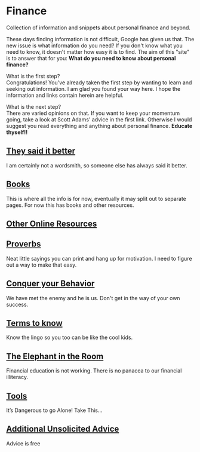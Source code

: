 # Finance
Collection of information and snippets about personal finance and beyond.  

These days finding information is not difficult, Google has given us that. The new issue is what information do you need? If you don't know what you need to know, it doesn't matter how easy it is to find. The aim of this "site" is to answer that for you: **What do you need to know about personal finance?**

What is the first step?  
Congratulations! You've already taken the first step by wanting to learn and seeking out information. I am glad you found your way here. I hope the information and links contain herein are helpful. 

What is the next step?  
There are varied opinions on that. If you want to keep your momentum going, take a look at Scott Adams' advice in the first link. Otherwise I would suggest you read everything and anything about personal finance. **Educate thyself!!**

## [They said it better](https://github.com/martingehrke/finance/blob/master/said.md)
I am certainly not a wordsmith, so someone else has always said it better.

## [Books](https://github.com/martingehrke/finance/blob/master/books.md)
This is where all the info is for now, eventually it may split out to separate pages. For now this has books and other resources.

## [Other Online Resources](https://github.com/martingehrke/finance/blob/master/links.md)

## [Proverbs](https://github.com/martingehrke/finance/blob/master/proverbs.md)
Neat little sayings you can print and hang up for motivation. I need to figure out a way to make that easy.  

## [Conquer your Behavior](https://github.com/martingehrke/finance/blob/master/behavior.md)
We have met the enemy and he is us. Don't get in the way of your own success.
  
## [Terms to know](https://github.com/martingehrke/finance/blob/master/terms.md)
Know the lingo so you too can be like the cool kids.

## [The Elephant in the Room](https://github.com/martingehrke/finance/blob/master/elephant.md)
Financial education is not working. There is no panacea to our financial illiteracy. 

## [Tools](https://github.com/martingehrke/finance/blob/master/tools.md)
It’s Dangerous to go Alone! Take This...

## [Additional Unsolicited Advice](https://github.com/martingehrke/finance/blob/master/additional.md)
Advice is free  
